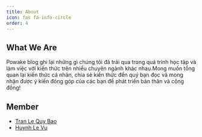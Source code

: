 ```yaml
---
title: About
icon: fas fa-info-circle
order: 4
---
```


<!-- > Add Markdown syntax content to file `_tabs/about.md`{: .filepath } and it will show up on this page.
{: .prompt-tip } -->
## What We Are

Powake blog ghi lại những gì chúng tôi đã trải qua trong quá trình học tập và làm việc với kiến thức trên nhiều chuyên ngành khác nhau.Mong muốn tổng quan lại kiến thức cá nhân, chia sẻ kiến thức đến quý bạn đọc và mong nhận được ý kiến đóng góp của các bạn để phát triển bản thân và cộng đồng!

## Member
* [Tran Le Quy Bao](https://github.com/TLQB)
* [Huynh Le Vu]()
